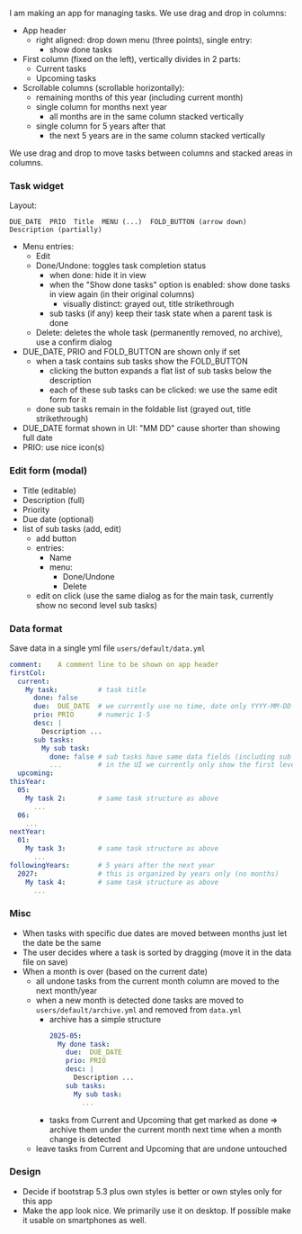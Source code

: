 
I am making an app for managing tasks. We use drag and drop in columns:

- App header
  - right aligned: drop down menu (three points), single entry:
    - show done tasks
- First column (fixed on the left), vertically divides in 2 parts:
  - Current tasks
  - Upcoming tasks
- Scrollable columns (scrollable horizontally):
  - remaining months of this year (including current month)
  - single column for months next year
    - all months are in the same column stacked vertically
  - single column for 5 years after that
    - the next 5 years are in the same column stacked vertically

We use drag and drop to move tasks between columns and stacked areas in columns.

### Task widget

Layout:

```
DUE_DATE  PRIO  Title  MENU (...)  FOLD_BUTTON (arrow down)
Description (partially)
```

- Menu entries:
  - Edit
  - Done/Undone: toggles task completion status
    - when done: hide it in view
    - when the "Show done tasks" option is enabled: show done tasks in view again (in their original columns)
      - visually distinct: grayed out, title strikethrough
    - sub tasks (if any) keep their task state when a parent task is done
  - Delete: deletes the whole task (permanently removed, no archive), use a confirm dialog
- DUE_DATE, PRIO and FOLD_BUTTON are shown only if set
  - when a task contains sub tasks show the FOLD_BUTTON
    - clicking the button expands a flat list of sub tasks below the description
    - each of these sub tasks can be clicked: we use the same edit form for it
  - done sub tasks remain in the foldable list (grayed out, title strikethrough)
- DUE_DATE format shown in UI: "MM DD" cause shorter than showing full date
- PRIO: use nice icon(s)

### Edit form (modal)

- Title (editable)
- Description (full)
- Priority
- Due date (optional)
- list of sub tasks (add, edit)
  - add button
  - entries:
    - Name
    - menu:
      - Done/Undone
      - Delete
  - edit on click (use the same dialog as for the main task, currently show no second level sub tasks)

### Data format

Save data in a single yml file `users/default/data.yml`

```yml
comment:    A comment line to be shown on app header
firstCol:
  current:
    My task:          # task title
      done: false
      due:  DUE_DATE  # we currently use no time, date only YYYY-MM-DD
      prio: PRIO      # numeric 1-5
      desc: |
        Description ...
      sub tasks:
        My sub task: 
          done: false # sub tasks have same data fields (including sub tasks)
          ...         # in the UI we currently only show the first level of sub tasks (see FOLD_BUTTON feature above)
  upcoming:
thisYear:
  05:
    My task 2:        # same task structure as above
      ...
  06:
    ...
nextYear:
  01:
    My task 3:        # same task structure as above
      ...
followingYears:       # 5 years after the next year
  2027:               # this is organized by years only (no months)
    My task 4:        # same task structure as above
      ...
```

### Misc

- When tasks with specific due dates are moved between months just let the date be the same
- The user decides where a task is sorted by dragging (move it in the data file on save)
- When a month is over (based on the current date)
  - all undone tasks from the current month column are moved to the next month/year
  - when a new month is detected done tasks are moved to `users/default/archive.yml` and removed from `data.yml`
    - archive has a simple structure
      ```yml
      2025-05:
        My done task:
          due:  DUE_DATE
          prio: PRIO
          desc: |
            Description ...
          sub tasks:
            My sub task:
              ...
      ```
    - tasks from Current and Upcoming that get marked as done => archive them under the current month
      next time when a month change is detected
  - leave tasks from Current and Upcoming that are undone untouched

### Design

- Decide if bootstrap 5.3 plus own styles is better or own styles only for this app
- Make the app look nice. We primarily use it on desktop. If possible make it usable on smartphones as well.
